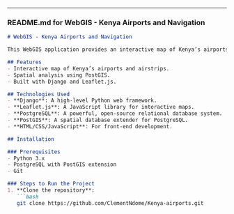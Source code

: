 
---

### **README.md for WebGIS - Kenya Airports and Navigation**

```markdown
# WebGIS - Kenya Airports and Navigation

This WebGIS application provides an interactive map of Kenya’s airports and airstrips, integrating PostGIS, Django, and Leaflet for spatial analysis.

## Features
- Interactive map of Kenya’s airports and airstrips.
- Spatial analysis using PostGIS.
- Built with Django and Leaflet.js.

## Technologies Used
- **Django**: A high-level Python web framework.
- **Leaflet.js**: A JavaScript library for interactive maps.
- **PostgreSQL**: A powerful, open-source relational database system.
- **PostGIS**: A spatial database extender for PostgreSQL.
- **HTML/CSS/JavaScript**: For front-end development.

## Installation

### Prerequisites
- Python 3.x
- PostgreSQL with PostGIS extension
- Git

### Steps to Run the Project
1. **Clone the repository**:
   ```bash
   git clone https://github.com/ClementNdome/Kenya-airports.git
